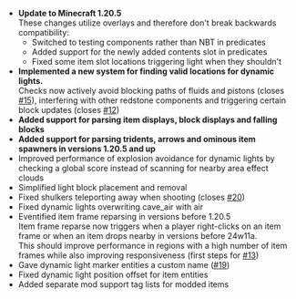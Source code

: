 - **Update to Minecraft 1.20.5**  
  These changes utilize overlays and therefore don't break backwards compatibility:
  - Switched to testing components rather than NBT  in predicates
  - Added support for the newly added contents slot in predicates
  - Fixed some item slot locations triggering light when they shouldn't
- **Implemented a new system for finding valid locations for dynamic lights.**  
Checks now actively avoid blocking paths of fluids and pistons (closes [#15](https://github.com/Tschipcraft/dynamiclights/issues/15)), interfering with other redstone components and triggering certain block updates (closes [#12](https://github.com/Tschipcraft/dynamiclights/issues/12))  
- **Added support for parsing item displays, block displays and falling blocks**
- **Added support for parsing tridents, arrows and ominous item spawners in versions 1.20.5 and up**
- Improved performance of explosion avoidance for dynamic lights by checking a global score instead of scanning for nearby area effect clouds
- Simplified light block placement and removal
- Fixed shulkers teleporting away when shooting (closes [#20](https://github.com/Tschipcraft/dynamiclights/issues/20))
- Fixed dynamic lights overwriting cave_air with air
- Eventified item frame reparsing in versions before 1.20.5  
  Item frame reparse now triggers when a player right-clicks on an item frame or when an item drops nearby in versions before 24w11a.  
  This should improve performance in regions with a high number of item frames while also improving responsiveness (first steps for [#13](https://github.com/Tschipcraft/dynamiclights/issues/13))
- Gave dynamic light marker entities a custom name ([#19](https://github.com/Tschipcraft/dynamiclights/issues/19))
- Fixed dynamic light position offset for item entities
- Added separate mod support tag lists for modded items
